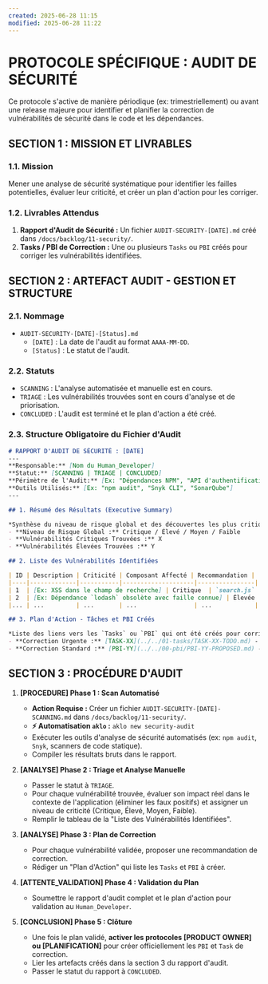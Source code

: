 ```yaml
---
created: 2025-06-28 11:15
modified: 2025-06-28 11:22
---
```

# PROTOCOLE SPÉCIFIQUE : AUDIT DE SÉCURITÉ

Ce protocole s'active de manière périodique (ex: trimestriellement) ou avant une release majeure pour identifier et planifier la correction de vulnérabilités de sécurité dans le code et les dépendances.

## SECTION 1 : MISSION ET LIVRABLES

### 1.1. Mission

Mener une analyse de sécurité systématique pour identifier les failles potentielles, évaluer leur criticité, et créer un plan d'action pour les corriger.

### 1.2. Livrables Attendus

1.  **Rapport d'Audit de Sécurité :** Un fichier `AUDIT-SECURITY-[DATE].md` créé dans `/docs/backlog/11-security/`.
2.  **Tasks / PBI de Correction :** Une ou plusieurs `Tasks` ou `PBI` créés pour corriger les vulnérabilités identifiées.

## SECTION 2 : ARTEFACT AUDIT - GESTION ET STRUCTURE

### 2.1. Nommage

-   `AUDIT-SECURITY-[DATE]-[Status].md`
    -   `[DATE]` : La date de l'audit au format `AAAA-MM-DD`.
    -   `[Status]` : Le statut de l'audit.

### 2.2. Statuts

-   `SCANNING` : L'analyse automatisée et manuelle est en cours.
-   `TRIAGE` : Les vulnérabilités trouvées sont en cours d'analyse et de priorisation.
-   `CONCLUDED` : L'audit est terminé et le plan d'action a été créé.

### 2.3. Structure Obligatoire du Fichier d'Audit

```markdown
# RAPPORT D'AUDIT DE SÉCURITÉ : [DATE]
---
**Responsable:** [Nom du Human_Developer]
**Statut:** [SCANNING | TRIAGE | CONCLUDED]
**Périmètre de l'Audit:** [Ex: "Dépendances NPM", "API d'authentification"]
**Outils Utilisés:** [Ex: "npm audit", "Snyk CLI", "SonarQube"]
---

## 1. Résumé des Résultats (Executive Summary)

*Synthèse du niveau de risque global et des découvertes les plus critiques.*
- **Niveau de Risque Global :** Critique / Élevé / Moyen / Faible
- **Vulnérabilités Critiques Trouvées :** X
- **Vulnérabilités Élevées Trouvées :** Y

## 2. Liste des Vulnérabilités Identifiées

| ID | Description | Criticité | Composant Affecté | Recommandation |
|----|-------------|-----------|--------------------|----------------|
| 1  | [Ex: XSS dans le champ de recherche] | Critique  | `search.js`        | [Ex: Échapper les entrées utilisateur] |
| 2  | [Ex: Dépendance `lodash` obsolète avec faille connue] | Élevée    | `package.json`     | [Ex: Mettre à jour vers la version X.Y.Z] |
|... | ...         | ...       | ...                | ...            |

## 3. Plan d'Action - Tâches et PBI Créés

*Liste des liens vers les `Tasks` ou `PBI` qui ont été créés pour corriger les failles.*
- **Correction Urgente :** [TASK-XX](../../01-tasks/TASK-XX-TODO.md) - Mettre à jour la dépendance `lodash`.
- **Correction Standard :** [PBI-YY](../../00-pbi/PBI-YY-PROPOSED.md) - Réviser la gestion des entrées utilisateur.
````

## SECTION 3 : PROCÉDURE D'AUDIT

1.  **[PROCEDURE] Phase 1 : Scan Automatisé**
      - **Action Requise :** Créer un fichier `AUDIT-SECURITY-[DATE]-SCANNING.md` dans `/docs/backlog/11-security/`.
      - **⚡ Automatisation `aklo` :** `aklo new security-audit`
      - Exécuter les outils d'analyse de sécurité automatisés (ex: `npm audit`, `Snyk`, scanners de code statique).
      - Compiler les résultats bruts dans le rapport.

2.  **[ANALYSE] Phase 2 : Triage et Analyse Manuelle**
      - Passer le statut à `TRIAGE`.
      - Pour chaque vulnérabilité trouvée, évaluer son impact réel dans le contexte de l'application (éliminer les faux positifs) et assigner un niveau de criticité (Critique, Élevé, Moyen, Faible).
      - Remplir le tableau de la "Liste des Vulnérabilités Identifiées".

3.  **[ANALYSE] Phase 3 : Plan de Correction**
      - Pour chaque vulnérabilité validée, proposer une recommandation de correction.
      - Rédiger un "Plan d'Action" qui liste les `Tasks` et `PBI` à créer.

4.  **[ATTENTE\_VALIDATION] Phase 4 : Validation du Plan**
      - Soumettre le rapport d'audit complet et le plan d'action pour validation au `Human_Developer`.

5.  **[CONCLUSION] Phase 5 : Clôture**
      - Une fois le plan validé, **activer les protocoles [PRODUCT OWNER] ou [PLANIFICATION]** pour créer officiellement les `PBI` et `Task` de correction.
      - Lier les artefacts créés dans la section 3 du rapport d'audit.
      - Passer le statut du rapport à `CONCLUDED`.
